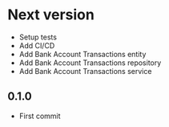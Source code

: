 # Next version
+ Setup tests
+ Add CI/CD
+ Add Bank Account Transactions entity
+ Add Bank Account Transactions repository
+ Add Bank Account Transactions service

## 0.1.0
+ First commit